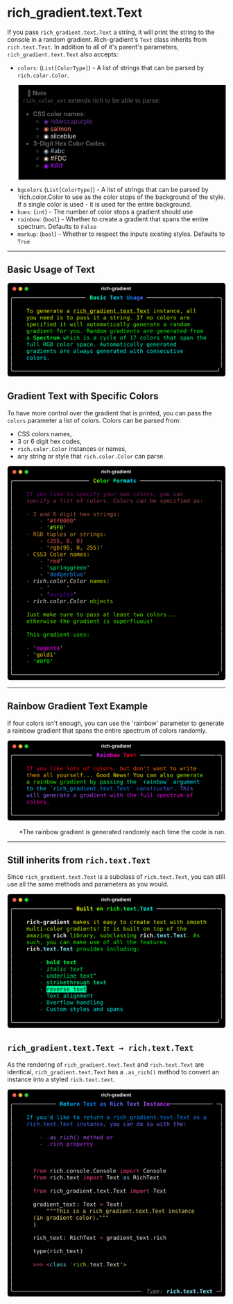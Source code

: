 # rich_gradient.text.Text

If you pass `rich_gradient.text.Text` a string, it will print the string to the console in a random gradient. Rich-gradient's `Text` class inherits from `rich.text.Text`. In addition to all of it's parent's parameters, `rich_gradient.text.Text` also accepts:

-  `colors`: (`List[ColorType]`) - A list of strings that can be parsed by `rich.color.Color`.
<blockquote style="padding:50px,margin:20em;background-color: #000;padding:10px;">
  <strong style="padding:10px;">📝 Note</strong><br><code>rich_color_ext</code> extends rich to be able to parse:
  <ul>
        <li><strong>CSS color names:</strong>
          <ul>
              <li><span style="color:rebeccapurple;">◉ rebeccapurple</span></li>
              <li><span style="color:salmon;">◉ salmon</span></li>
              <li><span style="color:aliceblue">◉ aliceblue</span></li>
          </ul>
    </li><li><strong>3-Digit Hex Color Codes:</strong>
        <ul>
            <li><span style="color:#abc">◉ #abc</span></li>
            <li><span style="color:#FDC">◉ #FDC</span></li>
            <li><span style="color:#A1f">◉ #A1f
        </ul>
    </li>
  </ul>
</blockquote>

- `bgcolors` (`List[ColorType]`) - A list of strings that can be parsed by `rich.color.Color to use as the color stops of the background of the style. If a single color is used - it is used for the entire background.
-  `hues`: (`int`) - The number of color stops a gradient should use
-  `rainbow`: (`bool`) - Whether to create a gradient that spans the entire spectrum. Defaults to `False`
-  `markup`: (`bool`) - Whether to respect the inputs existing styles. Defaults  to `True`

---

## Basic Usage of Text

![basic text usage](img/v0.3.4/gradient_text_basic_usage.svg)

## Gradient Text with Specific Colors

To have more control over the gradient that is printed, you can pass the `colors` parameter a list of colors. Colors can be parsed from:
-  CSS colors names,
-  3 or 6 digit hex codes,
-  `rich.color.Color` instances or names,
-  any string or style that `rich.color.Color` can parse.

![specific colors](img/v0.3.4/gradient_text_custom_colors.svg)

---

## Rainbow Gradient Text Example

If four colors isn't enough, you can use the 'rainbow' parameter to generate a rainbow gradient that spans the entire spectrum of colors randomly.

![Rainbow Gradient](img/v0.3.4/gradient_text_rainbow_example.svg)
<p style="text-align:right;margin-top: 0px;padding-top:0px;">*The rainbow gradient is generated randomly each time the code is run.</p>

---

## Still inherits from `rich.text.Text`

Since `rich_gradient.text.Text` is a subclass of `rich.text.Text`, you can still use all the same methods and parameters as you would.


![Still Text](img/v0.3.4/built_on_rich_text.svg)


## `rich_gradient.text.Text → rich.text.Text`

As the rendering of `rich_gradient.text.Text` and `rich.text.Text` are identical,
`rich_gradient.text.Text` has a `.as_rich()` method to convert an instance into a styled
`rich.text.text`.

![Convert back to rich.text.Text](img/v0.3.4/return_gradient_text_as_rich_text.svg)
